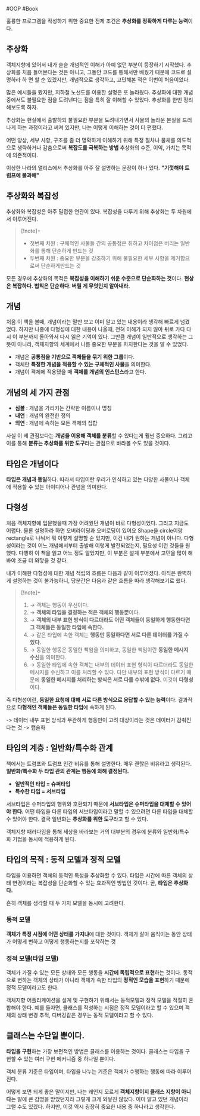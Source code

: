 #OOP #Book

훌륭한 프로그램을 작성하기 위한 중요한 전제 조건은 **추상화를 정확하게 다루는 능력**이다.

## 추상화
객체지향에 있어서 내가 슬슬 개념적인 이해가 아예 없던 부분이 등장하기 시작했다. 추상화를 처음 들어본다는 것은 아니고, 그동안 코드를 통해서만 배웠기 때문에 코드로 설명하라 하 면 할 순 있겠지만, 개념적으로 생각하고, 고민해본 적은 이번이 처음이었다.

많은 예시들을 봤지만, 지하철 노선도를 이용한 설명은 또 놀라웠다. 추상화에 대한 개념 중에서도 불필요한 점을 도려낸다는 점을 특히 잘 이해할 수 있었다. 추상화를 한번 정리해보도록 하자.

추상화는 현실에서 출발하되 불필요한 부분을 도려내가면서 사물의 놀라운 본질을 드러나게 하는 과정이라고 써져 있지만, 나는 이렇게 이해하는 것이 더 편했다.

어떤 양상, 세부 사항, 구조를 좀 더 명확하게 이해하기 위해 특정 절차나 물체를 의도적으로 생략하거나 감춤으로써 **복잡도를 극복하는 방법**
추상화의 수준, 이익, 가치는 목적에 의존적이다.

이상한 나라의 앨리스에서 추상화를 아주 잘 설명하는 문장이 하나 있다.
**"기껏해야 트럼프에 불과해"**

## 추상화와 복잡성
추상화와 복잡성은 아주 밀접한 연관이 있다. 복잡성을 다루기 위해 추상화는 두 차원에서 이루어진다.

> [!note]+ 
> + 첫번째 차원 : 구체적인 사물들 간의 공통점은 취하고 차이점은 버리는 일반화를 통해 단순하게 만드는 것
> + 두번째 차원 : 중요한 부분을 강조하기 위해 불필요한 세부 사항을 제거함으로써 단순하게만드는 것

모든 경우에 추상화의 목적은 **복잡성을 이해하기 쉬운 수준으로 단순화하는 것**이다.
**현상은 복잡하다. 법칙은 단순하다. 버릴 게 무엇인지 알아내라.**

## 개념
처음 이 책을 볼때, 개념이라는 말만 보고 이미 알고 있는 내용이라 생각해 빠르게 넘겼었다. 하지만 나중에 다형성에 대한 내용이 나올때, 전혀 이해가 되지 않아 뒤로 가다 다시 이 부분까지 돌아와서 다시 읽은 기억이 있다. 그만큼 개념이 일반적으로 생각하는 그 뜻이 아니라, 객체지향의 세계에서 나름 중요한 부분을 차지한다는 것을 알 수 있었다.

+ 개념은 **공통점을 기반으로 객체들을 묶기 위한 그룹**이다. 
+ 객체란 **특정한 개념을 적용할 수 있는 구체적인 사물**을 의미한다.
+ 개념이 객체에 적용됐을 때 **객체를 개념의 인스턴스**라고 한다.

## 개념의 세 가지 관점
+ **심볼** : 개념을 가리키는 간략한 이름이나 명칭
+ **내연** : 개념의 완전한 정의
+ **외연** : 개념에 속하는 모든 객체의 집합

사실 이 세 관점보다는 **개념을 이용해 객체를 분류**할 수 있다는게 훨씬 중요하다. 그리고 이를 통해 **분류는 추상화를 위한 도구**라는 관점으로 바라볼 수도 있을 것이다.


## 타입은 개념이다
**타입은 개념과 동일**하다. 따라서 타입이란 우리가 인식하고 있는 다양한 사물이나 객체에 적용할 수 있는 아이디어나 관념을 의미한다.

## 다형성
처음 객체지향에 입문했을때 가장 어려웠던 개념이 바로 다형성이었다. 그리고 지금도 어렵다. 물론 설명하라 하면 오버라이딩과 오버로딩이 있어요 Shape을 circle이랑 rectangle로 나눠서 뭐 이렇게 설명할 순 있지만, 이건 내가 원하는 개념이 아니다. 다형성이라는 것이 어느 개념에서부터 출발해 이렇게 발전되었는지, 필요성 이런 것들을 원했다. 다행히 이 책을 읽고 어느 정도 알았지만, 이 부분은 설계 부분에서 고민을 많이 해봐야 조금 더 와닿을 것 같다.

내가 이해한 다형성에 대한 개념 적립의 흐름은 다음과 같이 이루어졌다.
아직은 완벽하게 설명하는 것이 불가능하니, 당분간은 다음과 같은 흐름을 따라 생각해보기로 했다.

> [!note]+ 
> 1. → 객체는 행동이 우선이다.
> 2. → **객체의 타입을 결정하는 적은 객체의 행동뿐**이다.
> 3. → **객체의 내부 표현 방식이 다르더라도 어떤 객체들이 동일하게 행동한다면 그 객체들은 동일한 타입에 속한다.**
> 4. → 같은 타입에 속한 객체는 **행동만 동일하다면 서로 다른 데이터를 가질 수 있다.**
> 5. → 동일한 행동은 동일한 책임을 의미하고, 동일한 책임이란 **동일한 메시지 수신**을 의미한다.
> 6. → 동일한 타입에 속한 객체는 내부의 데이터 표현 형식이 다르더라도 동일한 메시지를 수신하고 이를 처리할 수 있다. 다만 내부의 표현 방식이 다르기 때문에 **동일한 메시지를 처리하는 방식은 서로 다를 수밖에 없다.** 이것이 **다형성**이다. 

즉 다형성이란, **동일한 요청에 대해 서로 다른 방식으로 응답할 수 있는 능력**이다.
결과적으로 **다형적인 객체들은 동일한 타입**에 속하게 된다.

-> 데이터 내부 표현 방식과 무관하게 행동만이 고려 대상이라는 것은 데이터가 감춰진다는 것 -> 캡슐화
## 타입의 계층 : 일반화/특수화 관계
책에서는 트럼프와 트럼프 인간 비유를 통해 설명한다. 매우 괜찮은 비유라고 생각된다.
**일반화/특수화 두 타입 관의 관계는 행동에 의해 결정된다.**

+ **일반적인 타입 = 슈퍼타입**
+ **특수한 타입 = 서브타입**

서브타입은 슈퍼타입의 행위와 호환되기 때문에 **서브타입은 슈퍼타입을 대체할 수 있어야 한다.**
어떤 타입을 다른 타입의 서브타입이라고 말할 수 있으려면 다른 타입을 대체할 수 있어야 한다.
결국 일반화는 **추상화를 위한 도구**라고 할 수 있다.

객체지향 패러다임을 통해 세상을 바라보는 거의 대부분의 경우에 분류와 일반화/특수화 기법을 동시에 적용하게 된다.

## 타입의 목적 : 동적 모델과 정적 모델
타입을 이용하면 객체의 동적인 특성을 추상화할 수 있다. 타입은 시간에 따른 객체의 상태 변경이라는 복잡성을 단순화할 수 있는 효과적인 방법인 것이다. 곧, **타입은 추상화다.**

흔히 객체를 생각할 때 두 가지 모델을 동시에 고려한다.
### 동적 모델
**객체가 특정 시점에 어떤 상태를 가지냐**에 대한 것이다.
객체가 살아 움직이는 동안 상태가 어떻게 변하고 어떻게 행동하는지를 포착하는 것

### 정적 모델(타입 모델)
객체가 가질 수 있는 모든 상태와 모든 행동을 **시간에 독립적으로 표현**하는 것이다.
동적으로 변하는 객체의 상태가 아니라 객체가 속한 타입의 **정적인 모습을 표현**하기 때문에 정적 모델이라고도 한다.

객체지향 어플리케이션을 설계 및 구현하기 위해서는 동적모델과 정적 모델을 적절히 혼합해야 한다. 예를 들자면, 클래스를 작성하는 시점은 정적 모델이라고 할 수 있으며 객체의 상태 변경 추적, 디버깅같은 경우는 동적 모델이라고 할 수 있다.

## 클래스는 수단일 뿐이다.
**타입을 구현**하는 가장 보편적인 방법은 클래스를 이용하는 것이다. 클래스는 타입을 구현할 수 있는 여러 구현 메커니즘 중 하나일 뿐이다.

객체 분류 기준은 타입이며, 타입을 나누는 기준은 객체가 수행하는 행동에 따라 이루어진다.

어떻게 보면 되게 좋은 말이지만, 나는 왜인지 모르게 **객체지향이지 클래스 지향이 아니다**는 말에 큰 감명을 받았던지라 그렇게 크게 와닿진 않았다. 이미 알고 있던 개념이라 그럴 수도 있겠다. 하지만, 이것 역시 굉장히 중요한 내용 중 하나라고 생각한다.